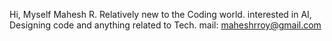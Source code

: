 Hi, Myself Mahesh R.
Relatively new to the Coding world.
interested in AI, Designing code and anything related to Tech.
mail: maheshrroy@gmail.com
